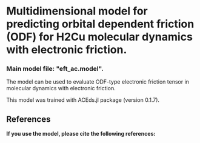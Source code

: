 # Multidimensional model for predicting orbital dependent friction (ODF) for H2Cu molecular dynamics with electronic friction.

### Main model file: "eft_ac.model".

The model can be used to evaluate ODF-type electronic friction tensor in molecular dynamics with electronic friction.

This model was trained with ACEds.jl package (version 0.1.7).

## References
**If you use the model, please cite the following references:**

